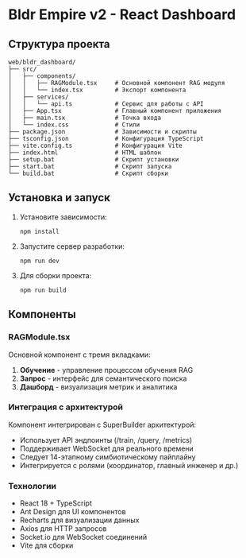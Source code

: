 # Bldr Empire v2 - React Dashboard

## Структура проекта

```
web/bldr_dashboard/
├── src/
│   ├── components/
│   │   ├── RAGModule.tsx     # Основной компонент RAG модуля
│   │   └── index.tsx         # Экспорт компонента
│   ├── services/
│   │   └── api.ts            # Сервис для работы с API
│   ├── App.tsx               # Главный компонент приложения
│   ├── main.tsx              # Точка входа
│   └── index.css             # Стили
├── package.json              # Зависимости и скрипты
├── tsconfig.json             # Конфигурация TypeScript
├── vite.config.ts            # Конфигурация Vite
├── index.html                # HTML шаблон
├── setup.bat                 # Скрипт установки
├── start.bat                 # Скрипт запуска
└── build.bat                 # Скрипт сборки
```

## Установка и запуск

1. Установите зависимости:
   ```
   npm install
   ```

2. Запустите сервер разработки:
   ```
   npm run dev
   ```

3. Для сборки проекта:
   ```
   npm run build
   ```

## Компоненты

### RAGModule.tsx

Основной компонент с тремя вкладками:
1. **Обучение** - управление процессом обучения RAG
2. **Запрос** - интерфейс для семантического поиска
3. **Дашборд** - визуализация метрик и аналитика

### Интеграция с архитектурой

Компонент интегрирован с SuperBuilder архитектурой:
- Использует API эндпоинты (/train, /query, /metrics)
- Поддерживает WebSocket для реального времени
- Следует 14-этапному симбиотическому пайплайну
- Интегрируется с ролями (координатор, главный инженер и др.)

### Технологии

- React 18 + TypeScript
- Ant Design для UI компонентов
- Recharts для визуализации данных
- Axios для HTTP запросов
- Socket.io для WebSocket соединений
- Vite для сборки
